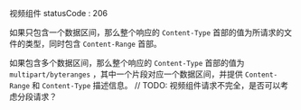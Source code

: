 视频组件 statusCode : 206

如果只包含一个数据区间，那么整个响应的 `Content-Type` 首部的值为所请求的文件的类型，同时包含  `Content-Range` 首部。

如果包含多个数据区间，那么整个响应的  `Content-Type`  首部的值为 `multipart/byteranges` ，其中一个片段对应一个数据区间，并提供  `Content-Range` 和 `Content-Type`  描述信息。
// TODO:  视频组件请求不完全，是否可以考虑分段请求？
